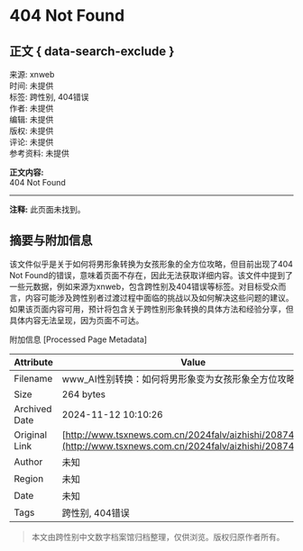 # 404 Not Found

## 正文 { data-search-exclude }


来源: xnweb  
时间: 未提供  
标签: 跨性别, 404错误  
作者: 未提供  
编辑: 未提供  
版权: 未提供  
评论: 未提供  
参考资料: 未提供  

**正文内容:**  
404 Not Found

---

**注释:** 此页面未找到。

## 摘要与附加信息

<!-- tcd_abstract -->
该文件似乎是关于如何将男形象转换为女孩形象的全方位攻略，但目前出现了404 Not Found的错误，意味着页面不存在，因此无法获取详细内容。该文件中提到了一些元数据，例如来源为xnweb，包含跨性别及404错误等标签。对目标受众而言，内容可能涉及跨性别者过渡过程中面临的挑战以及如何解决这些问题的建议。如果该页面内容可用，预计将包含关于跨性别形象转换的具体方法和经验分享，但具体内容无法呈现，因为页面不可达。
<!-- tcd_abstract_end -->

附加信息 [Processed Page Metadata]

| Attribute       | Value                                  |
|-----------------|----------------------------------------|
| Filename        | www_AI性别转换：如何将男形象变为女孩形象全方位攻略.md                             |
| Size            | 264 bytes                           |
| Archived Date   | 2024-11-12 10:10:26                             |
| Original Link   | [http://www.tsxnews.com.cn/2024falv/aizhishi/208744.html](http://www.tsxnews.com.cn/2024falv/aizhishi/208744.html)                       |
| Author          | 未知                               |
| Region          | 未知                               |
| Date            | 未知                                 |
| Tags            | 跨性别, 404错误                                 |
>
> 本文由跨性别中文数字档案馆归档整理，仅供浏览。版权归原作者所有。
>